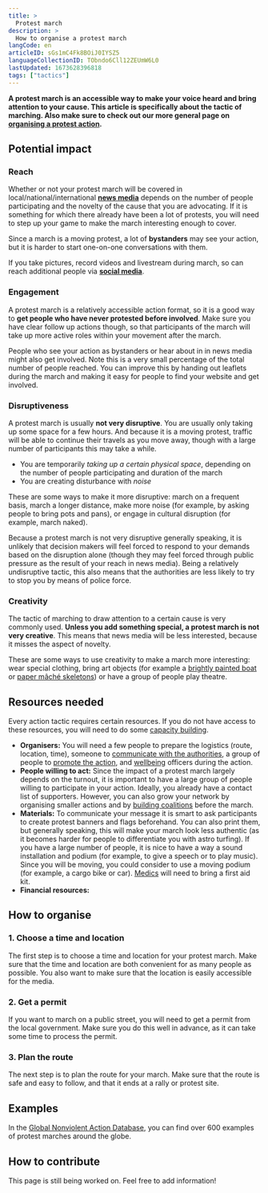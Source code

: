 ```yaml
---
title: >
  Protest march
description: >
  How to organise a protest march
langCode: en
articleID: sGs1mC4Fk8BOiJ0IYSZ5
languageCollectionID: TObndo6Cll12ZEUmW6L0
lastUpdated: 1673628396818
tags: ["tactics"]
---
```


**A protest march is an accessible way to make your voice heard and bring attention to your cause. This article is specifically about the tactic of marching. Also make sure to check out our more general page on** [**organising a protest action**](/organising/protest)**.**

## Potential impact

### **Reach**

Whether or not your protest march will be covered in local/national/international [**news media**](/communication/news-media) depends on the number of people participating and the novelty of the cause that you are advocating. If it is something for which there already have been a lot of protests, you will need to step up your game to make the march interesting enough to cover.

Since a march is a moving protest, a lot of **bystanders** may see your action, but it is harder to start one-on-one conversations with them.

If you take pictures, record videos and livestream during march, so can reach additional people via [**social media**](/tools/social-media).

### **Engagement**

A protest march is a relatively accessible action format, so it is a good way to **get people who have never protested before involved**. Make sure you have clear follow up actions though, so that participants of the march will take up more active roles within your movement after the march.

People who see your action as bystanders or hear about in in news media might also get involved. Note this is a very small percentage of the total number of people reached. You can improve this by handing out leaflets during the march and making it easy for people to find your website and get involved.

### **Disruptiveness**

A protest march is usually **not very disruptive**. You are usually only taking up some space for a few hours. And because it is a moving protest, traffic will be able to continue their travels as you move away, though with a large number of participants this may take a while.

-   You are temporarily _taking up a certain physical space_, depending on the number of people participating and duration of the march
-   You are creating disturbance with _noise_

These are some ways to make it more disruptive: march on a frequent basis, march a longer distance, make more noise (for example, by asking people to bring pots and pans), or engage in cultural disruption (for example, march naked).

Because a protest march is not very disruptive generally speaking, it is unlikely that decision makers will feel forced to respond to your demands based on the disruption alone (though they may feel forced through public pressure as the result of your reach in news media). Being a relatively undisruptive tactic, this also means that the authorities are less likely to try to stop you by means of police force.

### **Creativity**

The tactic of marching to draw attention to a certain cause is very commonly used. **Unless you add something special, a protest march is not very creative**. This means that news media will be less interested, because it misses the aspect of novelty.

These are some ways to use creativity to make a march more interesting: wear special clothing, bring art objects (for example a [brightly painted boat](https://extinctionrebellion.uk/2020/04/15/we-were-the-boat-the-inside-story-of-an-april-icon/) or [paper mâché skeletons](https://www.forbes.com/sites/evaamsen/2019/08/07/extinction-rebellion-artists-create-animal-skeletons-from-repurposed-materials/?sh=36c333f72390)) or have a group of people play theatre.

## **Resources needed**

Every action tactic requires certain resources. If you do not have access to these resources, you will need to do some [capacity building](/organising#capacity-building).

-   **Organisers:** You will need a few people to prepare the logistics (route, location, time), someone to [communicate with the authorities](/rights), a group of people to [promote the action](/communication), and [wellbeing](/wellbeing) officers during the action.
-   **People willing to act:** Since the impact of a protest march largely depends on the turnout, it is important to have a large group of people willing to participate in your action. Ideally, you already have a contact list of supporters. However, you can also grow your network by organising smaller actions and by [building coalitions](/organising/coalition-building) before the march.
-   **Materials:** To communicate your message it is smart to ask participants to create protest banners and flags beforehand. You can also print them, but generally speaking, this will make your march look less authentic (as it becomes harder for people to differentiate you with astro turfing). If you have a large number of people, it is nice to have a way a sound installation and podium (for example, to give a speech or to play music). Since you will be moving, you could consider to use a moving podium (for example, a cargo bike or car). [Medics](/wellbeing/riot-medicine) will need to bring a first aid kit.
-   **Financial resources:**

## How to organise

### 1\. Choose a time and location

The first step is to choose a time and location for your protest march. Make sure that the time and location are both convenient for as many people as possible. You also want to make sure that the location is easily accessible for the media.

### 2\. Get a permit

If you want to march on a public street, you will need to get a permit from the local government. Make sure you do this well in advance, as it can take some time to process the permit.

### 3\. Plan the route

The next step is to plan the route for your march. Make sure that the route is safe and easy to follow, and that it ends at a rally or protest site.

## Examples

In the [Global Nonviolent Action Database](https://nvdatabase.swarthmore.edu/category/gene-sharps-198/038-marches), you can find over 600 examples of protest marches around the globe.

## How to contribute

This page is still being worked on. Feel free to add information!